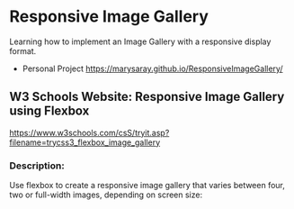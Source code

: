 # Responsive Image Gallery
Learning how to implement an Image Gallery with a responsive display format.
* Personal Project https://marysaray.github.io/ResponsiveImageGallery/
## W3 Schools Website: Responsive Image Gallery using Flexbox
https://www.w3schools.com/csS/tryit.asp?filename=trycss3_flexbox_image_gallery
### Description: 
Use flexbox to create a responsive image gallery that varies between four, two or full-width images, depending on screen size:
